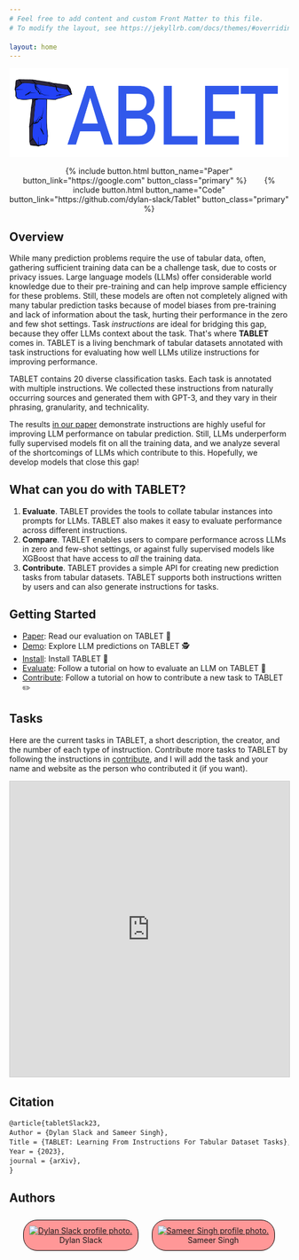 ```yaml
---
# Feel free to add content and custom Front Matter to this file.
# To modify the layout, see https://jekyllrb.com/docs/themes/#overriding-theme-defaults

layout: home
---
```



<p align="center">
  <img height="160" src="assets/logo.png" alt="TABLET Logo">
</p>

<center>
{% include button.html button_name="Paper" button_link="https://google.com" button_class="primary" %}&nbsp;&nbsp;&nbsp;&nbsp;&nbsp;&nbsp;&nbsp;&nbsp;{% include button.html button_name="Code" button_link="https://github.com/dylan-slack/Tablet" button_class="primary" %}
</center>

## Overview

While many prediction problems require the use of tabular data, often, gathering sufficient training data can be a challenge task, due to costs or privacy issues.
Large language models (LLMs) offer considerable world knowledge due to their pre-training and can help improve sample efficiency for these problems.
Still, these models are often not completely aligned with many tabular prediction tasks because of model biases from pre-training and lack of information about the task, hurting their performance in the zero and few shot settings.
Task _instructions_ are ideal for bridging this gap, because they offer LLMs context about the task. That's where **TABLET** comes in. 
TABLET is a living benchmark of tabular datasets annotated with task instructions for evaluating how well LLMs utilize
instructions for improving performance.

TABLET contains 20 diverse classification tasks.
Each task is annotated with multiple instructions. We collected these instructions from naturally occurring sources and generated them with GPT-3, and they vary in their
phrasing, granularity, and technicality.

The results [in our paper](google.com) demonstrate instructions are highly useful for improving LLM performance on tabular prediction. Still, LLMs underperform fully supervised models fit on all the training data, and we analyze several of the shortcomings of LLMs which contribute to this. Hopefully, we develop models that close this gap! 


## What can you do with TABLET?

1. **Evaluate**. TABLET provides the tools to collate tabular instances into prompts for LLMs. TABLET also makes it easy to evaluate performance across different instructions.
2. **Compare**. TABLET enables users to compare performance across LLMs in zero and few-shot settings, or against fully supervised models like XGBoost that have access to _all_ the training data.
3. **Contribute**. TABLET provides a simple API for creating new prediction tasks from tabular datasets. TABLET supports both instructions written by users and can also generate instructions for tasks.

## Getting Started

- [Paper](https://arxiv.org/abs/2304.13188): Read our evaluation on TABLET 📝
- [Demo](https://dylanslacks.website/Tablet/demo/): Explore LLM predictions on TABLET 🕵️
- [Install](https://dylanslacks.website/Tablet/install/): Install TABLET 💾
- [Evaluate](https://dylanslacks.website/Tablet/evaluate/): Follow a tutorial on how to evaluate an LLM on TABLET 💯
- [Contribute](https://dylanslacks.website/Tablet/contribute/): Follow a tutorial on how to contribute a new task to TABLET ✏️

## Tasks

Here are the current tasks in TABLET, a short description, the creator, and the number of each type of instruction. Contribute more tasks to TABLET by following the instructions in [contribute](contribute), and I will add the task and your name and website as the person who contributed it (if you want).

<iframe class="airtable-embed" src="https://airtable.com/embed/shr42xpzNOKcUmXse?backgroundColor=blue&viewControls=on" frameborder="0" onmousewheel="" width="100%" height="533" style="background: transparent; border: 1px solid #ccc;"></iframe>

## Citation

```latex
@article{tabletSlack23,
Author = {Dylan Slack and Sameer Singh},
Title = {TABLET: Learning From Instructions For Tabular Dataset Tasks},
Year = {2023},
journal = {arXiv},
}
```

## Authors

<style>
    .img-container {
        border-radius: 25px;
        background: #ff9797;
        text-align: center;
        border: 1px solid black;
        padding: 10px;
        display: inline-block;
        margin: 10px;
    }
</style>

<center>
    <div class="img-container">
        <a href="https://dylanslacks.website">
            <img src="https://dylanslacks.website/images/me.jpeg" height="150px" alt="Dylan Slack profile photo.">
        </a>
        <div class="caption">Dylan Slack</div>
    </div>
    <div class="img-container">
        <a href="http://sameersingh.org">
            <img src="http://sameersingh.org/img/face/mr-singh-face.jpg" height="150px" alt="Sameer Singh profile photo.">
        </a>
        <div class="caption">Sameer Singh</div>
    </div>
</center>
